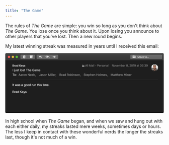 ```yaml
---
title: "The Game"
---
```


The rules of *The Game* are simple: you win so long as you don't think about *The Game*. You lose once you think about it. Upon losing you announce to other players that you've lost. Then a new round begins.

My latest winning streak was measured in years until I received this email:

<img alt="Losing The Game email" src="/images/the-game.png">

In high school when *The Game* began, and when we saw and hung out with each either daily, my streaks lasted mere weeks, sometimes days or hours. The less I keep in contact with these wonderful nerds the longer the streaks last, though it's not much of a win.
